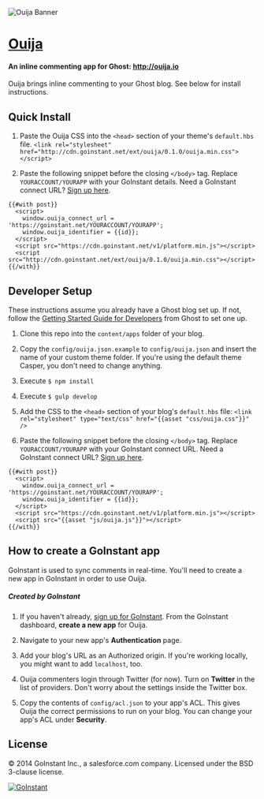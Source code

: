 ![Ouija Banner](https://dl.dropboxusercontent.com/u/783535/ouija/ouija-readme.png)

# [Ouija](http://ouija.io)
#### An inline commenting app for Ghost: http://ouija.io
Ouija brings inline commenting to your Ghost blog. See below for install instructions.

## Quick Install

1. Paste the Ouija CSS into the `<head>` section of your theme's `default.hbs` file. `<link rel="stylesheet" href="http://cdn.goinstant.net/ext/ouija/0.1.0/ouija.min.css"></script>`

2. Paste the following snippet before the closing `</body>` tag. Replace `YOURACCOUNT/YOURAPP` with your GoInstant details.
Need a GoInstant connect URL? [Sign up here](https://goinstant.com/signup?src=ouija).

```
{{#with post}}
  <script>
    window.ouija_connect_url = 'https://goinstant.net/YOURACCOUNT/YOURAPP';
    window.ouija_identifier = {{id}};
  </script>
  <script src="https://cdn.goinstant.net/v1/platform.min.js"></script>
  <script src="http://cdn.goinstant.net/ext/ouija/0.1.0/ouija.min.css"></script>
{{/with}}
```

## Developer Setup
These instructions assume you already have a Ghost blog set up. If not, follow the [Getting Started Guide for Developers](https://github.com/TryGhost/Ghost#getting-started-guide-for-developers) from Ghost to set one up.

1. Clone this repo into the `content/apps` folder of your blog.

1. Copy the `config/ouija.json.example` to `config/ouija.json` and insert the name of your custom theme folder. If you're using the default theme Casper, you don't need to change anything.

1. Execute `$ npm install`

1. Execute `$ gulp develop`

1. Add the CSS to the `<head>` section of your blog's `default.hbs` file: `<link rel="stylesheet" type="text/css" href="{{asset "css/ouija.css"}}" />`

1. Paste the following snippet before the closing `</body>` tag. Replace `YOURACCOUNT/YOURAPP` with your GoInstant connect URL.
Need a GoInstant connect URL? [Sign up here](https://goinstant.com/signup?src=ouija).

```
{{#with post}}
  <script>
    window.ouija_connect_url = 'https://goinstant.net/YOURACCOUNT/YOURAPP';
    window.ouija_identifier = {{id}};
  </script>
  <script src="https://cdn.goinstant.net/v1/platform.min.js"></script>
  <script src="{{asset "js/ouija.js"}}"></script>
{{/with}}
```

## How to create a GoInstant app

GoInstant is used to sync comments in real-time. You'll need to create a new app in GoInstant in order to use Ouija.

##### Created by GoInstant
1. If you haven't already, [sign up for GoInstant](https://goinstant.com/signup?src=ouija). From the GoInstant dashboard, __create a new app__ for Ouija.

1. Navigate to your new app's __Authentication__ page.

1. Add your blog's URL as an Authorized origin. If you're working locally, you might want to add `localhost`, too.

1. Ouija commenters login through Twitter (for now). Turn on __Twitter__ in the list of providers. Don't worry about the settings inside the Twitter box.

1. Copy the contents of `config/acl.json` to your app's ACL. This gives Ouija the correct permissions to run on your blog. You can change your app's ACL under __Security__.

## License
&copy; 2014 GoInstant Inc., a salesforce.com company. Licensed under the BSD 3-clause license.

[![GoInstant](http://goinstant.com/static/img/logo.png)](http://goinstant.com)

